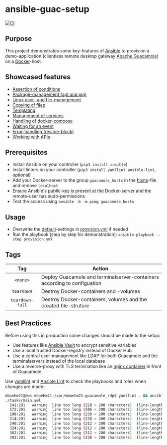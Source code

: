 # ansible-guac-setup

[![CI](https://github.com/mboehm21/ansible-guac-setup/workflows/CI/badge.svg?event=push)](https://github.com/mboehm21/ansible-guac-setup/actions?query=workflow%3ACI)

## Purpose
This project demonstrates some key-features of [Ansible](https://www.ansible.com/) to provision a demo-application (clientless remote desktop gateway [Apache Guacamole](https://guacamole.apache.org/)) on a [Docker](https://www.docker.com/)-host.
## Showcased features
- [Assertion of conditions](https://github.com/mboehm21/ansible-guac-setup/tasks/main.yml#L3-L8)
- [Package-management (apt and pip)](https://github.com/mboehm21/ansible-guac-setup/tasks/main.yml#L10-L26)
- [Linux user- and file-management](https://github.com/mboehm21/ansible-guac-setup/tasks/main.yml#L28-L60)
- [Copying of files](https://github.com/mboehm21/ansible-guac-setup/tasks/main.yml#L62-L78)
- [Templating](https://github.com/mboehm21/ansible-guac-setup/tasks/main.yml#L80-L96)
- [Management of services](https://github.com/mboehm21/ansible-guac-setup/tasks/main.yml#L98-L103)
- [Handling of docker-compose](https://github.com/mboehm21/ansible-guac-setup/tasks/main.yml#L105-L111)
- [Waiting for an event](https://github.com/mboehm21/ansible-guac-setup/tasks/main.yml#L103-L120)
- [Error-handling (rescue-block)](https://github.com/mboehm21/ansible-guac-setup/tasks/main.yml#L122-L168)
- [Working with APIs](https://github.com/mboehm21/ansible-guac-setup/tasks/main.yml#L122-L412)
## Prerequisites
- Install Ansible on your controller (`pip3 install ansible`)
- Install linters on your controller (`pip3 install yamllint ansible-lint`, optional)
- Add your Docker-server to the group `guacamole_hosts` in the [hosts](https://github.com/mboehm21/ansible-guac-setup/playbooks/hosts)-file and remove `localhost`
- Ensure Ansible's public-key is present at the Docker-server and the remote-user has sudo-permissions
- Test the access using `ansible -b -m ping guacamole_hosts`
## Usage
- Overwrite the [default](https://github.com/mboehm21/ansible-guac-setup/defaults/main.yml)-settings in [provision.yml](https://github.com/mboehm21/ansible-guac-setup/provision.yml) if needed
- Run the playbook (step by step for demonstration): `ansible-playbook --step provision.yml`
## Tags
| Tag             | Action                                                                   |
|:---------------:|--------------------------------------------------------------------------|
| `<none>`        | Deploy Guacamole and terminalserver-containers according to configuation |
| `teardown`      | Destroy Docker-containers and -volumes                                   |
| `teardown-full` | Destroy Docker-containers, volumes and the created file-struture         |

## Best Practices
Before using this in production some changes should be made to the setup:
- Use features like [Ansible Vault](https://docs.ansible.com/ansible/latest/user_guide/vault.html) to encrypt sensitive variables
- Use a local trusted Docker-registry instead of Docker Hub
- Use a central user-management like LDAP for both Guacamole and the terminalservers instead of the local database
- Use a reverse-proxy with TLS termination like an [nginx container](https://hub.docker.com/_/nginx) in front of Guacamole

Use [yamllint](https://github.com/adrienverge/yamllint) and [Ansible Lint](https://ansible-lint.readthedocs.io/) to check the playbooks and roles when changes are made:

```bash
mboehm21@dws-mboehm21:/var/mboehm21.guacamole_rdp$ yamllint . && ansible-lint 
./tasks/main.yml
  141:201   warning  line too long (229 > 200 characters)  (line-length)
  172:201   warning  line too long (206 > 200 characters)  (line-length)
  198:201   warning  line too long (238 > 200 characters)  (line-length)
  214:201   warning  line too long (238 > 200 characters)  (line-length)
  246:201   warning  line too long (212 > 200 characters)  (line-length)
  324:201   warning  line too long (212 > 200 characters)  (line-length)
  382:201   warning  line too long (212 > 200 characters)  (line-length)
  392:201   warning  line too long (238 > 200 characters)  (line-length)
```

